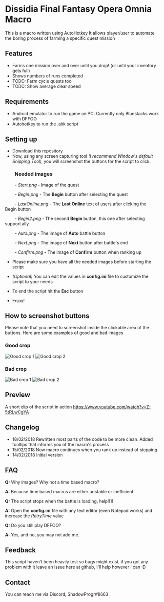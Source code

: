 # Dissidia Final Fantasy Opera Omnia Macro

This is a macro written using AutoHotkey
It allows player/user to automate the boring process of farming a specific quest mission

## Features
- Farms one mission over and over until you drop! (or until your inventory gets full)
- Shows numbers of runs completed
- TODO: Farm cycle quests too
- TODO: Show average clear speed

## Requirements
- Android emulator to run the game on PC.  Currently only Bluestacks work with DFFOO
- Autohotkey to run the .ahk script


## Setting up
- Download this repository
- Now, using any screen capturing tool *(I recommend Window's default Snipping Tool)*, you will screenshot the buttons for the script to click.
### &nbsp;&nbsp;&nbsp;&nbsp;&nbsp;&nbsp;&nbsp;&nbsp;Needed images
&nbsp;&nbsp;&nbsp;&nbsp;&nbsp;&nbsp;&nbsp;&nbsp;- *Start.png* - Image of the quest

&nbsp;&nbsp;&nbsp;&nbsp;&nbsp;&nbsp;&nbsp;&nbsp;- *Begin.png* - The **Begin** button after selecting the quest

&nbsp;&nbsp;&nbsp;&nbsp;&nbsp;&nbsp;&nbsp;&nbsp;- *LastOnline.png* - The  **Last Online** text of users after clicking the Begin button

&nbsp;&nbsp;&nbsp;&nbsp;&nbsp;&nbsp;&nbsp;&nbsp;- *Begin2.png* - The second **Begin** button, this one after selecting support ally

&nbsp;&nbsp;&nbsp;&nbsp;&nbsp;&nbsp;&nbsp;&nbsp;- *Auto.png* - The image of **Auto** battle button

&nbsp;&nbsp;&nbsp;&nbsp;&nbsp;&nbsp;&nbsp;&nbsp;- *Next.png* - The image of **Next** button after battle's end

&nbsp;&nbsp;&nbsp;&nbsp;&nbsp;&nbsp;&nbsp;&nbsp;- *Confirm.png* - The image of **Confirm** button when ranking up

- Please make sure you have all the needed images before starting the script

- *(Optional)* You can edit the values in **config.ini** file to customize the script to your needs

- To end the script hit the **Esc** button

- Enjoy!


## How to screenshot buttons
Please note that you need to screenshot inside the clickable area of the buttons. Here are some examples of good and bad images
### Good crop
![Good crop 1](https://raw.githubusercontent.com/ShadowProgr/DFFOO-Macro/master/tutorial/GoodExample1.png)
![Good crop 2](https://raw.githubusercontent.com/ShadowProgr/DFFOO-Macro/master/tutorial/GoodExample2.png)
### Bad crop
![Bad crop 1](https://raw.githubusercontent.com/ShadowProgr/DFFOO-Macro/master/tutorial/BadExample1.png)
![Bad crop 2](https://raw.githubusercontent.com/ShadowProgr/DFFOO-Macro/master/tutorial/BadExample2.png)


## Preview
A short clip of the script in action https://www.youtube.com/watch?v=Z-5tRLwCgYA


## Changelog
- 18/02/2018 Rewritten most parts of the code to be more clean. Added tooltips that informs you of the macro's process
- 15/02/2018 Now macro continues when you rank up instead of stopping
- 14/02/2018 Initial version


## FAQ
**Q:** Why images? Why not a time based macro?

**A:** Because time based macros are either unstable or inefficient

**Q:** The script stops when the battle is loading, help!!1!

**A:** Open the **config.ini** file with any text editor (even Notepad works) and increase the *RetryTime* value

**Q:** Do you still play DFFOO?

**A:** Yes, and no, you may not add me.


## Feedback
This script haven't been heavily test so bugs might exist, if you got any problem with it leave an issue here at github, I'll help however I can :D


## Contact

You can reach me via Discord, ShadowProgr#8663
